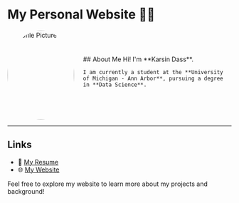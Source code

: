 # My Personal Website 👨‍💻

<div style="display: flex; align-items: center;">
  <img src="assets/profile.jpg" alt="Profile Picture" width="150" height="200" style="border-radius: 50%; object-fit: cover; margin-right: 20px;">

  <div>
    ## About Me  
    Hi! I'm **Karsin Dass**.  

    I am currently a student at the **University of Michigan - Ann Arbor**, pursuing a degree in **Data Science**.
  </div>
</div>

---

## Links
- 📄 [My Resume](assets/Karsin_Dass_Resume.pdf)  
- 🌐 [My Website](https://keemarice.github.io)

Feel free to explore my website to learn more about my projects and background!
